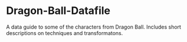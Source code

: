 # Dragon-Ball-Datafile
A data guide to some of the characters from Dragon Ball.
Includes short descriptions on techniques and transformatons.
